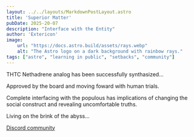 ```yaml
---
layout: ../../layouts/MarkdownPostLayout.astro
title: 'Superior Matter'
pubDate: 2025-20-07
description: "Interface with the Entity"
author: 'Extericon'
image:
    url: "https://docs.astro.build/assets/rays.webp"
    alt: "The Astro logo on a dark background with rainbow rays."
tags: ["astro", "learning in public", "setbacks", "community"]
---
```


THTC Nethadrene analog has been successfully synthasized...

Approved by the board and moving foward with human trials.

Complete interfacing with the populous has implications of changing the social construct and revealing uncomfortable truths. 

Living on the brink of the abyss...

 [Discord community](https://astro.build/chat) 